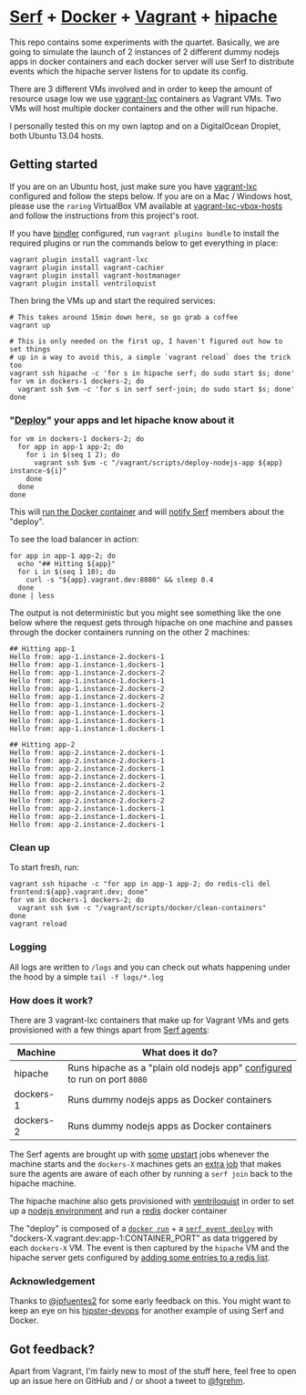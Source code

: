 # [Serf](http://www.serfdom.io/) + [Docker](http://www.docker.io/) + [Vagrant](http://www.vagrantup.com/) + [hipache](https://github.com/dotcloud/hipache)

This repo contains some experiments with the quartet. Basically, we are going to
simulate the launch of 2 instances of 2 different dummy nodejs apps in docker
containers and each docker server will use Serf to distribute events which the
hipache server listens for to update its config.

There are 3 different VMs involved and in order to keep the amount of resource
usage low we use [vagrant-lxc](https://github.com/fgrehm/vagrant-lxc) containers
as Vagrant VMs. Two VMs will host multiple docker containers and the other will
run hipache.

I personally tested this on my own laptop and on a DigitalOcean Droplet, both
Ubuntu 13.04 hosts.

## Getting started

If you are on an Ubuntu host, just make sure you have [vagrant-lxc](https://github.com/fgrehm/vagrant-lxc)
configured and follow the steps below. If you are on a Mac / Windows host, please
use  the `raring` VirtualBox VM available at [vagrant-lxc-vbox-hosts](https://github.com/fgrehm/vagrant-lxc-vbox-hosts)
and follow the instructions from this project's root.

If you have [bindler](https://github.com/fgrehm/bindler) configured, run
`vagrant plugins bundle` to install the required plugins or run the commands
below to get everything in place:

```
vagrant plugin install vagrant-lxc
vagrant plugin install vagrant-cachier
vagrant plugin install vagrant-hostmanager
vagrant plugin install ventriloquist
```

Then bring the VMs up and start the required services:

```
# This takes around 15min down here, so go grab a coffee
vagrant up

# This is only needed on the first up, I haven't figured out how to set things
# up in a way to avoid this, a simple `vagrant reload` does the trick too
vagrant ssh hipache -c 'for s in hipache serf; do sudo start $s; done'
for vm in dockers-1 dockers-2; do
  vagrant ssh $vm -c 'for s in serf serf-join; do sudo start $s; done'
done
```


### "[Deploy](scripts/deploy-nodejs-app)" your apps and let hipache know about it

```
for vm in dockers-1 dockers-2; do
  for app in app-1 app-2; do
    for i in $(seq 1 2); do
      vagrant ssh $vm -c "/vagrant/scripts/deploy-nodejs-app ${app} instance-${i}"
    done
  done
done
```

This will [run the Docker container](scripts/deploy-nodejs-app#L9) and will
[notify Serf](scripts/deploy-nodejs-app#L16) members about the "deploy".

To see the load balancer in action:

```
for app in app-1 app-2; do
  echo "## Hitting ${app}"
  for i in $(seq 1 10); do
    curl -s "${app}.vagrant.dev:8080" && sleep 0.4
  done
done | less
```

The output is not deterministic but you might see something like the one below
where the request gets through hipache on one machine and passes through the
docker containers running on the other 2 machines:

```
## Hitting app-1
Hello from: app-1.instance-2.dockers-1
Hello from: app-1.instance-1.dockers-1
Hello from: app-1.instance-2.dockers-2
Hello from: app-1.instance-1.dockers-1
Hello from: app-1.instance-2.dockers-2
Hello from: app-1.instance-2.dockers-2
Hello from: app-1.instance-1.dockers-2
Hello from: app-1.instance-1.dockers-1
Hello from: app-1.instance-1.dockers-1
Hello from: app-1.instance-1.dockers-1

## Hitting app-2
Hello from: app-2.instance-2.dockers-1
Hello from: app-2.instance-2.dockers-1
Hello from: app-2.instance-2.dockers-1
Hello from: app-2.instance-2.dockers-1
Hello from: app-2.instance-2.dockers-2
Hello from: app-2.instance-2.dockers-1
Hello from: app-2.instance-2.dockers-2
Hello from: app-2.instance-1.dockers-1
Hello from: app-2.instance-1.dockers-1
Hello from: app-2.instance-2.dockers-1
```

### Clean up

To start fresh, run:

```
vagrant ssh hipache -c "for app in app-1 app-2; do redis-cli del frontend:${app}.vagrant.dev; done"
for vm in dockers-1 dockers-2; do
  vagrant ssh $vm -c "/vagrant/scripts/docker/clean-containers"
done
vagrant reload
```

### Logging

All logs are written to `/logs` and you can check out whats happening under the
hood by a simple `tail -f logs/*.log`

### How does it work?

There are 3 vagrant-lxc containers that make up for Vagrant VMs and gets
provisioned with a few things apart from [Serf agents](http://www.serfdom.io/docs/agent/basics.html):

| Machine | What does it do? |
| ------- | ---------------- |
| hipache   | Runs hipache as a "plain old nodejs app" [configured](configs/hipache.json) to run on port `8080` |
| dockers-1 | Runs dummy nodejs apps as Docker containers |
| dockers-2 | Runs dummy nodejs apps as Docker containers |

The Serf agents are brought up with [some](scripts/serf/configure-dockers-agent)
[upstart](scripts/serf/configure-hipache-agent) jobs whenever the machine starts
and the `dockers-X` machines gets an [extra job](scripts/serf/configure-dockers-agent#L23-L36)
that makes sure the agents are aware of each other by running a `serf join` back
to the hipache machine.

The hipache machine also gets provisioned with [ventriloquist](https://github.com/fgrehm/ventriloquist)
in order to set up a [nodejs environment](Vagrantfile#L25) and run a [redis](Vagrantfile#L24)
docker container

The "deploy" is composed of a [`docker run`](scripts/deploy-nodejs-app#L9) + a
[`serf event deploy`](scripts/deploy-nodejs-app#L16) with "dockers-X.vagrant.dev:app-1:CONTAINER_PORT"
as data triggered by each `dockers-X` VM. The event is then captured by the
`hipache` VM and the hipache server gets configured by [adding some entries to a redis list](scripts/handle-deploy#L28-L31).

### Acknowledgement

Thanks to [@jpfuentes2](https://github.com/jpfuentes2) for some early feedback
on this. You might want to keep an eye on his [hipster-devops](https://github.com/jpfuentes2/hipster-devops)
for another example of using Serf and Docker.

## Got feedback?

Apart from Vagrant, I'm fairly new to most of the stuff here, feel free to open
up an issue here on GitHub and / or shoot a tweet to [@fgrehm](https://twitter.com/fgrehm).
